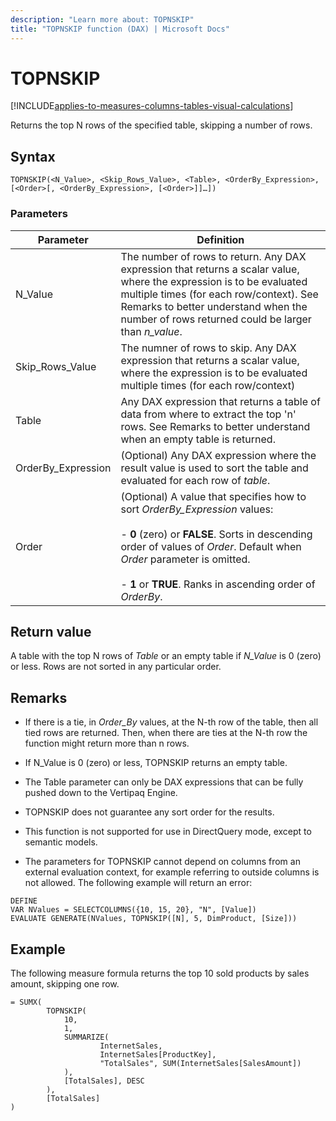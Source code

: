 ```yaml
---
description: "Learn more about: TOPNSKIP"
title: "TOPNSKIP function (DAX) | Microsoft Docs"
---
```

# TOPNSKIP

[!INCLUDE[applies-to-measures-columns-tables-visual-calculations](includes/applies-to-measures-columns-tables-visual-calculations.md)]

Returns the top N rows of the specified table, skipping a number of rows.  
  
## Syntax  
  
```dax
TOPNSKIP(<N_Value>, <Skip_Rows_Value>, <Table>, <OrderBy_Expression>, [<Order>[, <OrderBy_Expression>, [<Order>]]…])  
```
  
### Parameters

|Parameter|Definition|  
|-------------|--------------|  
|N_Value|The number of rows to return. Any DAX expression that returns a scalar value, where the expression is to be evaluated multiple times (for each row/context). See Remarks to better understand when the number of rows returned could be larger than *n_value*.  |
|Skip_Rows_Value|The numner of rows to skip. Any DAX expression that returns a scalar value, where the expression is to be evaluated multiple times (for each row/context)|
|Table|Any DAX expression that returns a table of data from where to extract the top 'n' rows. See Remarks to better understand when an empty table is returned.  |  
|OrderBy_Expression|(Optional) Any DAX expression where the result value is used to sort the table and evaluated for each row of *table*.  |
|Order|(Optional) A value that specifies how to sort *OrderBy_Expression* values:<br /><br /> - **0** (zero) or  **FALSE**. Sorts in descending order of values of *Order*. Default when *Order* parameter is omitted. <br /><br /> - **1** or **TRUE**. Ranks in ascending order of *OrderBy*.|
  
## Return value

A table with the top N rows of *Table* or an empty table if *N_Value* is 0 (zero) or less. Rows are not sorted in any particular order.  
  
## Remarks  
  
- If there is a tie, in *Order_By* values, at the N-th row of the table, then all tied rows are returned. Then, when there are ties at the N-th row the function might return more than n rows.  
  
- If N_Value is 0 (zero) or less, TOPNSKIP returns an empty table.  

- The Table parameter can only be DAX expressions that can be fully pushed down to the Vertipaq Engine.

- TOPNSKIP does not guarantee any sort order for the results.  

- This function is not supported for use in DirectQuery mode, except to semantic models.

- The parameters for TOPNSKIP cannot depend on columns from an external evaluation context, for example referring to outside columns is not allowed. The following example will return an error:

```dax
DEFINE
VAR NValues = SELECTCOLUMNS({10, 15, 20}, "N", [Value])
EVALUATE GENERATE(NValues, TOPNSKIP([N], 5, DimProduct, [Size]))
```

## Example

The following measure formula returns the top 10 sold products by sales amount, skipping one row.  
  
```dax
= SUMX(
        TOPNSKIP(
            10,
            1, 
            SUMMARIZE(
                    InternetSales, 
                    InternetSales[ProductKey], 
                    "TotalSales", SUM(InternetSales[SalesAmount])
            ),
            [TotalSales], DESC
        ),
        [TotalSales]
)
 
```
